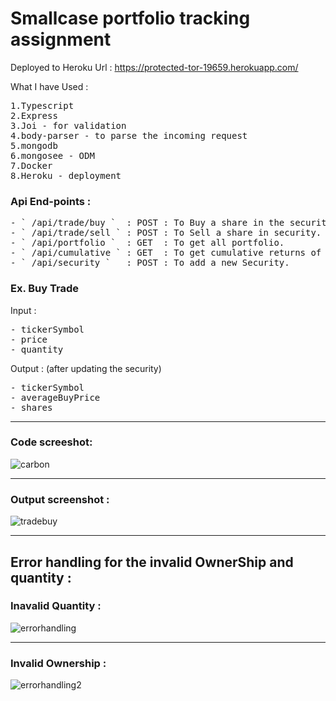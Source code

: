 # Smallcase portfolio tracking assignment

Deployed to Heroku Url : https://protected-tor-19659.herokuapp.com/


What I have Used : 
<pre>
1.Typescript
2.Express
3.Joi - for validation
4.body-parser - to parse the incoming request
5.mongodb
6.mongosee - ODM  
7.Docker
8.Heroku - deployment
</pre>

### Api End-points :

<pre>
- ` /api/trade/buy `  : POST : To Buy a share in the security .
- ` /api/trade/sell ` : POST : To Sell a share in security.
- ` /api/portfolio `  : GET  : To get all portfolio.
- ` /api/cumulative ` : GET  : To get cumulative returns of all the portfolio.
- ` /api/security `   : POST : To add a new Security.
</pre>

### Ex. Buy Trade
Input : 
<pre>
- tickerSymbol
- price
- quantity
</pre>
Output : (after updating the security)
<pre>
- tickerSymbol
- averageBuyPrice
- shares
</pre>

---

### Code screeshot:

![carbon](https://user-images.githubusercontent.com/17231224/55733691-e7cc3180-5a3b-11e9-9bef-0cce7015660b.png)

---

### Output screenshot :

![tradebuy](https://user-images.githubusercontent.com/17231224/55734708-ab013a00-5a3d-11e9-9892-5281ea00772a.png)

---

## Error handling for the invalid OwnerShip and quantity :

### Inavalid Quantity : 

![errorhandling](https://user-images.githubusercontent.com/17231224/55734893-ffa4b500-5a3d-11e9-8bac-3678908bc74a.png) 

---

### Invalid Ownership :

![errorhandling2](https://user-images.githubusercontent.com/17231224/55734931-0a5f4a00-5a3e-11e9-8faa-743c190f8919.png)


